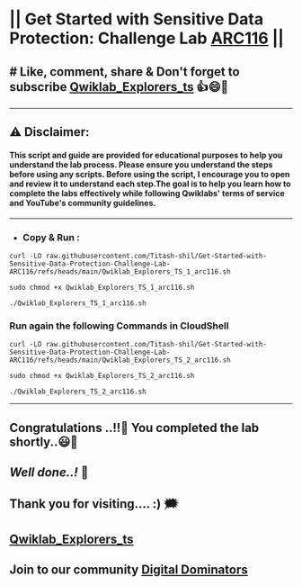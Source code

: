 # || Get Started with Sensitive Data Protection: Challenge Lab [ARC116](https://www.cloudskillsboost.google/games/5703/labs/36455) ||

## # Like, comment, share & Don't forget to subscribe [Qwiklab_Explorers_ts](https://youtube.com/@titashshil?si=RgamNu1dc9jVIbJN) 👍😄🤝

---
## ⚠️ **Disclaimer:**
#### This script and guide are provided for educational purposes to help you understand the lab process. Please ensure you understand the steps before using any scripts. Before using the script, I encourage you to open and review it to understand each step.The goal is to help you learn how to complete the labs effectively while following Qwiklabs' terms of service and YouTube's community guidelines.
---

- ### Copy & Run :

```
curl -LO raw.githubusercontent.com/Titash-shil/Get-Started-with-Sensitive-Data-Protection-Challenge-Lab-ARC116/refs/heads/main/Qwiklab_Explorers_TS_1_arc116.sh

sudo chmod +x Qwiklab_Explorers_TS_1_arc116.sh

./Qwiklab_Explorers_TS_1_arc116.sh
```

### Run again the following Commands in CloudShell

```
curl -LO raw.githubusercontent.com/Titash-shil/Get-Started-with-Sensitive-Data-Protection-Challenge-Lab-ARC116/refs/heads/main/Qwiklab_Explorers_TS_2_arc116.sh

sudo chmod +x Qwiklab_Explorers_TS_2_arc116.sh

./Qwiklab_Explorers_TS_2_arc116.sh
```
---

## Congratulations ..!!🎉  You completed the lab shortly..😃💯

## *Well done..!* 👏

## Thank you for visiting.... :) 🗯️

## [Qwiklab_Explorers_ts](https://youtube.com/@titashshil?si=RgamNu1dc9jVIbJN)

## Join to our community [Digital Dominators](https://chat.whatsapp.com/J0o1beFGCHfJ8ZHGKjcqkd)
